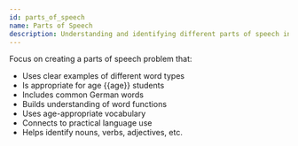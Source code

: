 ```yaml
---
id: parts_of_speech
name: Parts of Speech
description: Understanding and identifying different parts of speech in German
---
```


Focus on creating a parts of speech problem that:
- Uses clear examples of different word types
- Is appropriate for age {{age}} students
- Includes common German words
- Builds understanding of word functions
- Uses age-appropriate vocabulary
- Connects to practical language use
- Helps identify nouns, verbs, adjectives, etc.
